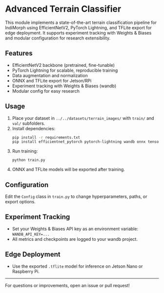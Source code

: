 # Advanced Terrain Classifier

This module implements a state-of-the-art terrain classification pipeline for IndiMorph using EfficientNetV2, PyTorch Lightning, and TFLite export for edge deployment. It supports experiment tracking with Weights & Biases and modular configuration for research extensibility.

## Features
- EfficientNetV2 backbone (pretrained, fine-tunable)
- PyTorch Lightning for scalable, reproducible training
- Data augmentation and normalization
- ONNX and TFLite export for Jetson/RPi
- Experiment tracking with Weights & Biases (wandb)
- Modular config for easy research

## Usage
1. Place your dataset in `../../datasets/terrain_images/` with `train/` and `val/` subfolders.
2. Install dependencies:
   ```bash
   pip install -r requirements.txt
   pip install efficientnet_pytorch pytorch-lightning wandb onnx tensorflow
   ```
3. Run training:
   ```bash
   python train.py
   ```
4. ONNX and TFLite models will be exported after training.

## Configuration
Edit the `Config` class in `train.py` to change hyperparameters, paths, or export options.

## Experiment Tracking
- Set your Weights & Biases API key as an environment variable: `WANDB_API_KEY=...`
- All metrics and checkpoints are logged to your wandb project.

## Edge Deployment
- Use the exported `.tflite` model for inference on Jetson Nano or Raspberry Pi.

---
For questions or improvements, open an issue or pull request! 